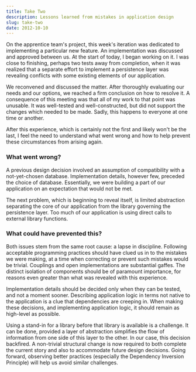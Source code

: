 ```yaml
---
title: Take Two
description: Lessons learned from mistakes in application design
slug: take-two
date: 2012-10-10
---
```


On the apprentice team's project, this week's iteration was dedicated to implementing a particular
new feature. An implementation was discussed and approved between us. At the start of today, I began
working on it. I was close to finishing, perhaps two tests away from completion, when it was
realized that a separate effort to implement a persistence layer was revealing conflicts with some
existing elements of our application.

We reconvened and discussed the matter. After thoroughly evaluating our needs and our options, we
reached a firm conclusion on how to resolve it. A consequence of this meeting was that all of my
work to that point was unusable. It was well-tested and well-constructed, but did not support the
changes which needed to be made. Sadly, this happens to everyone at one time or another.

After this experience, which is certainly not the first and likely won't be the last, I feel the
need to understand what went wrong and how to help prevent these circumstances from arising again.

### What went wrong?

A previous design decision involved an assumption of compatibility with a not-yet-chosen database.
Implementation details, however few, preceded the choice of database. Essentially, we were building
a part of our application on an expectation that would not be met.

The next problem, which is beginning to reveal itself, is limited abstraction separating the core of
our application from the library governing the persistence layer. Too much of our application is
using direct calls to external library functions.

### What could have prevented this?

Both issues stem from the same root cause: a lapse in discipline. Following acceptable programming
practices should have clued us in to the mistakes we were making, at a time when correcting or
prevent such mistakes would be trivial. Couplings and open implementations are substantial gaffes.
The distinct isolation of components should be of paramount importance, for reasons even greater
than what was revealed with this experience.

Implementation details should be decided only when they can be tested, and not a moment sooner.
Describing application logic in terms not native to the application is a clue that dependencies are
creeping in. When making these decisions, and implementing application logic, it should remain as
high-level as possible.

Using a stand-in for a library before that library is available is a challenge. It can be done,
provided a layer of abstraction simplifies the flow of information from one side of this layer to
the other. In our case, this decision backfired. A non-trivial structural change is now required to
both complete the current story and also to accommodate future design decisions. Going forward,
observing better practices (especially the Dependency Inversion Principle) will help us avoid
similar challenges.
